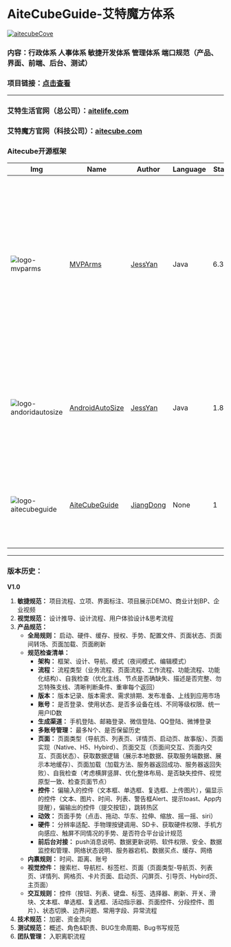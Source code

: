 # AiteCubeGuide-艾特魔方体系

[![aitecubeCove](http://function.jiangdong.me/2018-08-28-aitecubeCover.jpg)](http://www.aitecube.com/)

### 内容：行政体系 人事体系 敏捷开发体系 管理体系 端口规范（产品、界面、前端、后台、测试）

### 项目链接：[点击查看](http://www.aitecube.com/guide/#g=1&p=%E9%A1%B9%E7%9B%AE%E6%B5%81%E7%A8%8B)

-------
### 艾特生活官网（总公司）：[aitelife.com](http://www.aitelife.com/)
### 艾特魔方官网（科技公司）：[aitecube.com](http://www.aitecube.com/)
### Aitecube开源框架

|  Img| Name | Author | Language  | Star | Description |
| --- | --- | --- | --- | --- | --- |
| ![logo-mvparms](http://function.jiangdong.me/2018-08-28-logo-mvparms.png)| [MVPArms](https://github.com/JessYanCoding/MVPArms) | [JessYan](https://github.com/JessYanCoding) | Java | 6.3k | A common architecture for Android applications developing based on MVP, integrates many open source projects (like Dagger2、Rxjava、Retrofit ...), to make your developing quicker and easier. |
|![logo-andoridautosize](http://function.jiangdong.me/2018-08-28-logo-andoridautosize.png)| [AndroidAutoSize](https://github.com/JessYanCoding/AndroidAutoSize) | [JessYan](https://github.com/JessYanCoding) | Java | 1.8k | A low-cost Android screen adaptation solution (今日头条屏幕适配方案终极版，一个极低成本的 Android 屏幕适配方案). |
|![logo-aitecubeguide](http://function.jiangdong.me/2018-08-28-logo-aitecubeguide.png)| [AiteCubeGuide](https://github.com/AiteCube/AiteCubeGuide) | [JiangDong](https://github.com/jiangdongGitHub) | None | 1 | 行政体系 人事体系 敏捷开发体系 管理体系 端口规范（产品、界面、前端、后台、测试） |


-------

### 版本历史：

**V1.0**

1. **敏捷规范：** 项目流程、立项、界面标注、项目展示DEMO、商业计划BP、企业视频
2. **视觉规范：** 设计推导、设计流程、用户体验设计&思考流程
3. **产品规范：**
    * **全局规则：** 启动、硬件、缓存、授权、手势、配置文件、页面状态、页面间转场、页面加载、页面刷新
    * **规范检查清单：**
        * **架构：** 框架、设计、导航、模式（夜间模式、编辑模式）
        * **流程：** 流程类型（业务流程、页面流程、工作流程、功能流程、功能化结构）、自我检查（优化主线、节点是否确缺失、描述是否完整、勿忘特殊支线、清晰判断条件、重审每个返回） 
        * **版本：** 版本记录、版本需求、需求排期、发布准备、上线到应用市场
        * **账号：** 是否登录、使用状态、是否多设备在线、不同等级权限、统一用户ID数
        * **生成渠道：** 手机登陆、邮箱登录、微信登陆、QQ登陆、微博登录
        * **多账号管理：** 最多N个、是否保留历史
        * **页面：** 页面类型（导航页、列表页、详情页、启动页、故事版）、页面实现（Native、H5、Hybird）、页面交互（页面间交互、页面内交互、页面状态）、获取数据逻辑（展示本地数据、获取服务端数据、展示本地缓存）、页面加载（加载方法、服务器返回成功、服务器返回失败）、自我检查（考虑横屏竖屏、优化整体布局、是否缺失控件、视觉原型一致、检查页面节点）
        * **控件：** 偏输入的控件（文本框、单选框、复选框、上传图片），偏显示的控件（文本、图片、时间、列表、警告框Alert、提示toast、App内提醒），偏输出的控件（提交按钮），跳转热区
        * **动效：** 页面手势（点击、拖动、华东、拉伸、缩放、摇一摇、siri）
        * **硬件：** 分辨率适配、手物理按键调用、SD卡、获取硬件权限、手机方向感应、触屏不同情况的手势、是否符合平台设计规范
        * **前后台对接：** push消息说明、数据更新说明、软件权限、安全、数据监控和管理、网络状态说明、服务器宕机、数据买点、缓存、网络
   * **内禀规则：** 时间、距离、账号
   * **视觉控件：** 搜索栏、导航栏、标签栏、页面（页面类型-导航页、列表页、详情列、网格页、卡片页面、启动页、闪屏页、引导页、Hybird页、主页面）
   * **交互规则：** 控件（按钮、列表、键盘、标签、选择器、刷新、开关、滑块、文本框、单选框、复选框、活动指示器、页面控件、分段控件、图片）、状态切换、边界问题、常用字段、异常流程
4. **技术规范：** 加密、资金流向
5. **测试规范：** 概述、角色&职责、BUG生命周期、Bug书写规范
6. **团队管理：** 入职离职流程

